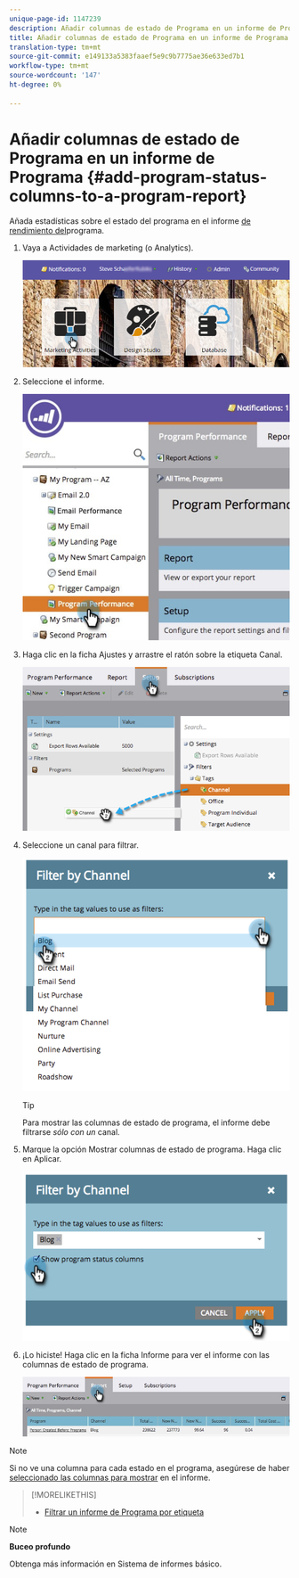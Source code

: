 ```yaml
---
unique-page-id: 1147239
description: Añadir columnas de estado de Programa en un informe de Programa - Documentos de marketing - Documentación del producto
title: Añadir columnas de estado de Programa en un informe de Programa
translation-type: tm+mt
source-git-commit: e149133a5383faaef5e9c9b7775ae36e633ed7b1
workflow-type: tm+mt
source-wordcount: '147'
ht-degree: 0%

---
```



# Añadir columnas de estado de Programa en un informe de Programa {#add-program-status-columns-to-a-program-report}

Añada estadísticas sobre el estado del programa en el informe [de rendimiento del](create-a-program-performance-report.md)programa.

1. Vaya a Actividades de marketing (o Analytics).

   ![](assets/login-marketing-activities-2.png)

1. Seleccione el informe.

   ![](assets/emailperformance.jpg)

1. Haga clic en la ficha Ajustes y arrastre el ratón sobre la etiqueta Canal.

   ![](assets/image2014-9-23-16-3a26-3a38.png)

1. Seleccione un canal para filtrar.

   ![](assets/image2014-9-23-16-3a26-3a48.png)

   >[!TIP]
   >
   >Para mostrar las columnas de estado de programa, el informe debe filtrarse *sólo con un* canal.

1. Marque la opción Mostrar columnas de estado de programa. Haga clic en Aplicar.

   ![](assets/image2014-9-23-16-3a26-3a53.png)

1. ¡Lo hiciste! Haga clic en la ficha Informe para ver el informe con las columnas de estado de programa.

   ![](assets/programreport.jpg)

>[!NOTE]
>
>Si no ve una columna para cada estado en el programa, asegúrese de haber [seleccionado las columnas para mostrar](../../../../product-docs/reporting/basic-reporting/editing-reports/select-report-columns.md) en el informe.

>[!MORELIKETHIS]
>
>* [Filtrar un informe de Programa por etiqueta](filter-a-program-report-by-tag.md)

>



>[!NOTE]
>
>**Buceo profundo**
>
>Obtenga más información en Sistema de informes [](http://docs.marketo.com/display/docs/basic+reporting)básico.

